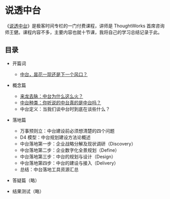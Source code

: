 # 说透中台

《[说透中台](http://gk.link/a/11wKQ)》是极客时间专栏的一门付费课程，讲师是 ThoughtWorks 首席咨询师王健。课程内容不多，主要内容也就十节课，我将自己的学习总结记录于此。

## 目录

- 开篇词

  - [中台，昙花一现还是下一个风口？](./0.中台，昙花一现还是下一个风口？.md)

- 概念篇

  - [来龙去脉：中台为什么这么火？](./1.来龙去脉：中台为什么这么火？.md)
  - [中台种类：你听说的中台真的是中台吗？](./2.中台种类：你听说的中台真的是中台吗？.md)
  - 中台定义：当我们谈中台时到底在谈些什么？

- 落地篇

  - 万事预则立：中台建设前必须想清楚的四个问题
  - D4 模型：中台规划建设方法论概述
  - 中台落地第一步：企业战略分解及现状调研（Discovery）
  - 中台落地第二步：企业数字化全景规划（Define）
  - 中台落地第三步：中台的规划与设计（Design）
  - 中台落地第四步：中台的建设与接入（Delivery）
  - 总结：中台落地工具资源汇总

- 答疑篇（略）

- 结果测试（略）
